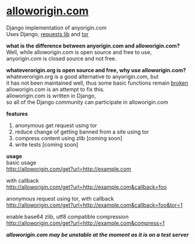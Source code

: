 # [alloworigin.com](http://alloworigin.com)
Django implementation of anyorigin.com    
Uses Django, [requests lib](http://docs.python-requests.org/en/latest/) and [tor](https://www.torproject.org/)

**what is the difference between anyorigin.com and alloworigin.com?**  
Well, while alloworigin.com is open source and free to use,  
anyorigin.com is closed source and not free.

**whateverorigin.org is open source and free, why use alloworigin.com?**  
whateverorigin.org is a good alternative to anyorigin.com, but  
it has not been maintained well, thus some basic functions remain [broken](https://github.com/ripper234/Whatever-Origin/issues/10)  
alloworigin.com is an attempt to fix this.  
alloworigin.com is written in Django,  
so all of the Django community can participate in alloworigin.com

**features**  
1. anonymous get request using tor   
2. reduce change of getting banned from a site using tor  
3. compress content using zlib [coming soon]  
4. write tests [coming soon]

**usage**  
basic usage  
http://alloworigin.com/get?url=http://example.com
  
with callback  
http://alloworigin.com/get?url=http://example.com&callback=foo

anonymous request using tor, with callback   
http://alloworigin.com/get?url=http://example.com&callback=foo&tor=1

enable base64 zlib, utf8 compatible compression
http://alloworigin.com/get?url=http://example.com&compress=1

***alloworigin.com may be unstable at the moment as it is on a test server***
